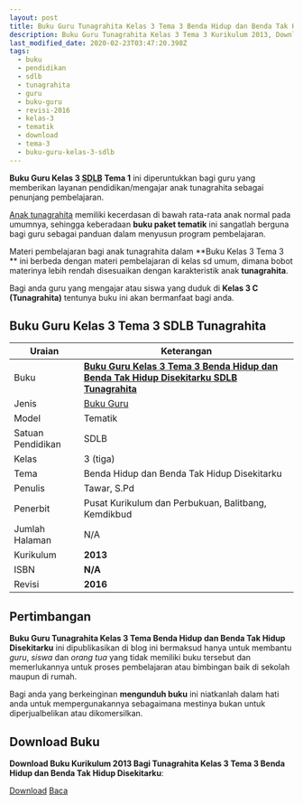 ```yaml
---
layout: post
title: Buku Guru Tunagrahita Kelas 3 Tema 3 Benda Hidup dan Benda Tak Hidup Disekitarku
description: Buku Guru Tunagrahita Kelas 3 Tema 3 Kurikulum 2013, Download buku Kelas 3 Tema 3 Benda Hidup dan Benda Tak Hidup Disekitarku bagi tunagrahita
last_modified_date: 2020-02-23T03:47:20.398Z
tags:
  - buku
  - pendidikan
  - sdlb
  - tunagrahita
  - guru
  - buku-guru
  - revisi-2016
  - kelas-3
  - tematik
  - download
  - tema-3
  - buku-guru-kelas-3-sdlb
---
```


**Buku Guru Kelas 3 <abbr title="Sekolah Dasar Luar Biasa">SDLB</abbr> Tema 1** ini diperuntukkan bagi guru yang memberikan layanan pendidikan/mengajar anak tunagrahita sebagai penunjang pembelajaran.

[Anak tunagrahita](/teori/tunagrahita "Apa itu Tunagrahita") memiliki kecerdasan di bawah rata-rata anak normal pada umumnya, sehingga keberadaan **buku paket tematik** ini sangatlah berguna bagi guru sebagai panduan dalam menyusun program pembelajaran.

Materi pembelajaran bagi anak tunagrahita dalam **Buku Kelas 3 Tema 3 ** ini berbeda dengan materi pembelajaran di kelas sd umum, dimana bobot materinya lebih rendah disesuaikan dengan karakteristik anak **tunagrahita**.

Bagi anda guru yang mengajar atau siswa yang duduk di **Kelas 3 C (Tunagrahita)** tentunya buku ini akan bermanfaat bagi anda.

## Buku Guru Kelas 3 Tema 3 SDLB Tunagrahita  

|Uraian|Keterangan|
| --- | --- |
|Buku|<a href="/bse/buku-guru-tunagrahita-kelas-3-tema-3-benda-hidup-tak-hidup" title="Buku Guru Kelas 3 Tema 3 Benda Hidup dan Benda Tak Hidup Disekitarku  SDLB Tunagrahita"><strong>Buku Guru Kelas 3 Tema 3 Benda Hidup dan Benda Tak Hidup Disekitarku SDLB Tunagrahita</strong></a>|
|Jenis|<a href="/bse" title="Buku Guru" target="_blank">Buku Guru</a>|
|Model|Tematik|
|Satuan Pendidikan|SDLB|
|Kelas|3 (tiga)|
|Tema|Benda Hidup dan Benda Tak Hidup Disekitarku|
|Penulis| Tawar, S.Pd|
|Penerbit|Pusat Kurikulum dan Perbukuan, Balitbang, Kemdikbud|
|Jumlah Halaman|N/A|
|Kurikulum|<strong>2013</strong>|
|ISBN|<strong>N/A</strong>|
|Revisi|<strong>2016</strong>|

## Pertimbangan
**Buku Guru Tunagrahita Kelas 3 Tema Benda Hidup dan Benda Tak Hidup Disekitarku** ini dipublikasikan di blog ini bermaksud hanya untuk membantu _guru_, _siswa_ dan _orang tua_ yang tidak memiliki buku tersebut dan memerlukannya untuk proses pembelajaran atau bimbingan baik di sekolah maupun di rumah.

Bagi anda yang berkeinginan <b>mengunduh buku</b> ini niatkanlah dalam hati anda untuk mempergunakannya sebagaimana mestinya bukan untuk diperjualbelikan atau dikomersilkan.
  
## Download Buku
**Download Buku Kurikulum 2013 Bagi Tunagrahita Kelas 3 Tema 3 Benda Hidup dan Benda Tak Hidup Disekitarku**:
<p class="center"><a class="button download" href="https://docs.google.com/uc?export=download&id=11QArBv731sWhiQtwOdsXPZ29t36Kwfqs" rel="nofollow" target="_blank" title="Download Buku Guru Tunagrahita Kelas 3 Tema Benda Hidup dan Benda Tak Hidup Disekitarku">Download</a>
<a class="button demo open-dialog" href="https://drive.google.com/file/d/11QArBv731sWhiQtwOdsXPZ29t36Kwfqs/preview" rel="nofollow" target="_blank" title="Download Buku Guru Tunagrahita Kelas 3 Tema Benda Hidup dan Benda Tak Hidup Disekitarku">Baca</a></p>
